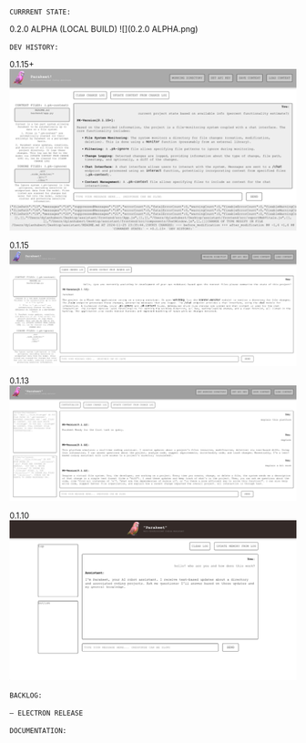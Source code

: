 `CURRRENT STATE:`

0.2.0 ALPHA (LOCAL BUILD)
![](0.2.0 ALPHA.png)

`DEV HISTORY:`

0.1.15+
![](0.1.15+.png)

0.1.15
![](0.1.15.png)

0.1.13
![](0.1.13.png)

0.1.10
![](0.1.10.png)

`BACKLOG:`

`— ELECTRON RELEASE`

`DOCUMENTATION:`


